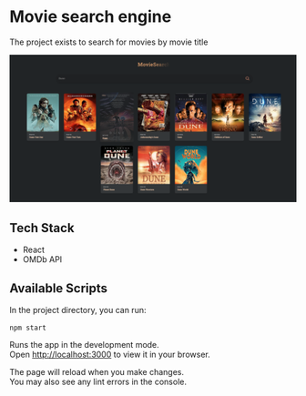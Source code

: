 # Movie search engine 

The project exists to search for movies by movie title

![preview](preview.jpg)

## Tech Stack
- React
- OMDb API


## Available Scripts

In the project directory, you can run:

```
npm start
```

Runs the app in the development mode.\
Open [http://localhost:3000](http://localhost:3000) to view it in your browser.

The page will reload when you make changes.\
You may also see any lint errors in the console.

